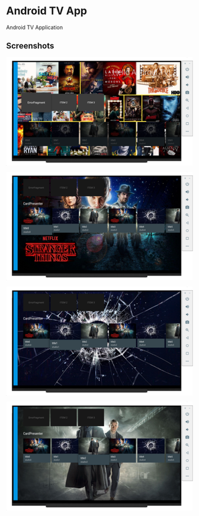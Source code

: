 # Android TV App

Android TV Application

## Screenshots

![Screenshot](pic1.png)


![Screenshot](pic2.png)


![Screenshot](pic3.png)


![Screenshot](pic4.png)
